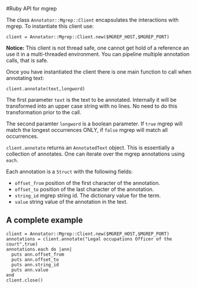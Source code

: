 #Ruby API for mgrep

The class `Annotator::Mgrep::Client` encapsulates the interactions with mgrep. To instantiate this client use:

```
client = Annotator::Mgrep::Client.new($MGREP_HOST,$MGREP_PORT)
```

**Notice:** This client is not thread safe, one cannot get hold of a reference an use it in a multi-threaded environment. You can pipeline multiple annotation calls, that is safe.


Once you have instantiated the client there is one main function to call when annotating text:

```
client.annotate(text,longword)
```

The first parameter `text` is the text to be annotated. Internally it will be transformed into an upper case string with no lines. No need to do this transformation prior to the call.

The second paramter `longword` is a boolean parameter. If `true` mgrep will match the longest occurrences ONLY, if `false` mgrep will match all occurrences.

`client.annotate` returns an `AnnotatedText` object. This is essentially a collection of annotates. One can iterate over the mgrep annotations using `each`. 

Each annotation is a `Struct` with the following fields:

* `offset_from` position of the first character of the annotation.
* `offset_to` position of the last character of the annotation.
* `string_id` mgrep string id. The dictionary value for the term.
* `value` string value of the annotation in the text.

## A complete example


```
client = Annotator::Mgrep::Client.new($MGREP_HOST,$MGREP_PORT)
annotations = client.annotate("Legal occupations Officer of the court",true)
annotations.each do |ann|
  puts ann.offset_from
  puts ann.offset_to
  puts ann.string_id
  puts ann.value
end
client.close()
```